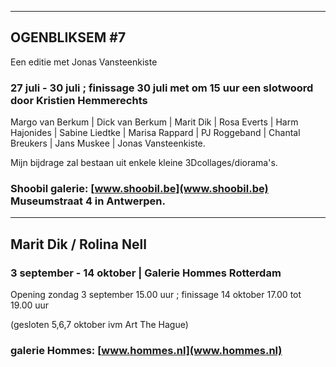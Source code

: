 

---

## OGENBLIKSEM #7 

Een editie met Jonas Vansteenkiste

### 27 juli - 30 juli ; finissage 30 juli met om 15 uur een slotwoord door Kristien Hemmerechts

Margo van Berkum | Dick van Berkum | Marit Dik | Rosa Everts | Harm Hajonides | Sabine Liedtke | Marisa Rappard | PJ Roggeband | Chantal Breukers | Jans Muskee | Jonas Vansteenkiste.

Mijn bijdrage zal bestaan uit enkele kleine 3Dcollages/diorama's.

### Shoobil galerie: [www.shoobil.be](www.shoobil.be) Museumstraat 4 in Antwerpen. 

---

## Marit Dik / Rolina Nell

### 3 september - 14 oktober | Galerie Hommes Rotterdam

Opening zondag 3 september 15.00 uur ; finissage 14 oktober 17.00 tot 19.00 uur

(gesloten 5,6,7 oktober ivm Art The Hague)

### galerie Hommes: [www.hommes.nl](www.hommes.nl)

